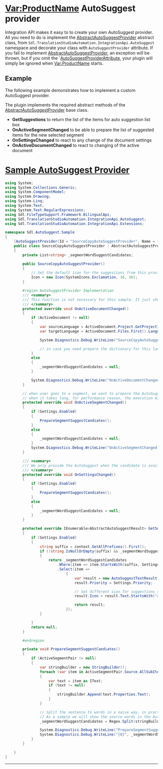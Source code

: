 <Var:ProductName> AutoSuggest provider
====
Integration API makes it easy to to create your own AutoSuggest provider. All you need to do is implement the [AbstractAutoSuggestProvider](../../api/integration/Sdl.TranslationStudioAutomation.IntegrationApi.AutoSuggest.AbstractAutoSuggestProvider.yml) abstract class, from `Sdl.TranslationStudioAutomation.IntegrationApi.AutoSuggest` namespace and decorate your class with `AutoSuggestProvider` attribute. If you fail to implement [AbstractAutoSuggestProvider](../../api/integration/Sdl.TranslationStudioAutomation.IntegrationApi.AutoSuggest.AbstractAutoSuggestProvider.yml),  an exception will be thrown, but if you omit the `[AutoSuggestProviderAttribute](../../api/integration/Sdl.TranslationStudioAutomation.IntegrationApi.Extensions.AutoSuggestProviderAttribute.yml), your plugin will simply be ignored when <Var:ProductName> starts.

Example
-----
The following example demonstrates how to implement a custom AutoSuggest provider.

The plugin implements the required abstract methods of the [AbstractAutoSuggestProvider](../../api/integration/Sdl.TranslationStudioAutomation.IntegrationApi.AutoSuggest.AbstractAutoSuggestProvider.yml) base class.

* **GetSuggestions** to return the list of the items for auto suggestion list box
* **OnActiveSegmentChanged** to be able to prepare the list of suggested items for the new selected segment
* **OnSettingsChanged** to react to any change of the document settings
* **OnActiveDocumentChanged** to react to changing of the active document

# [Sample AutoSuggest Provider](#tab/tabid-1)
```cs
using System;
using System.Collections.Generic;
using System.ComponentModel;
using System.Drawing;
using System.Linq;
using System.Text;
using System.Text.RegularExpressions;
using Sdl.FileTypeSupport.Framework.BilingualApi;
using Sdl.TranslationStudioAutomation.IntegrationApi.AutoSuggest;
using Sdl.TranslationStudioAutomation.IntegrationApi.Extensions;

namespace Sdl.AutoSuggest.Sample
{
    [AutoSuggestProvider(Id = "SourceCopyAutoSuggestProvider", Name = "AutoSuggest provider for copying the source words")]
    public class SourceCopyAutoSuggestProvider : AbstractAutoSuggestProvider
    {
        private List<string> _segmentWordSuggestCandidates;

        public SourceCopyAutoSuggestProvider()
        {
            // Set the default icon for the suggestions from this provider
            Icon = new Icon(SystemIcons.Exclamation, 16, 16);
        }

        #region AutoSuggestProvider Implementation
        /// <summary>
        /// This function is not necessary for this sample. It just shows in case you need dictionary or some other language specific action, you can do it here.
        /// </summary>
        protected override void OnActiveDocumentChanged()
        {
            if (ActiveDocument != null)
            {
                var sourceLanguage = ActiveDocument.Project.GetProjectInfo().SourceLanguage;
                var targetLanguage = ActiveDocument.Files.First().Language;

                System.Diagnostics.Debug.WriteLine("SourceCopyAutoSuggestProvider Language pair: {0}->{1}", sourceLanguage.DisplayName, targetLanguage.DisplayName);

                // in case you need prepare the dictionary for this language pair, do it here
            }
            else
            {
                _segmentWordSuggestCandidates = null;
            }

            System.Diagnostics.Debug.WriteLine("OnActiveDocumentChanged  {0}", ActiveDocument != null);
        }

        // when user goes to a segment, we want to prepare the AutoSuggest Candidate first. 
        // when it takes long, for performance reason, the execution might be done in a separate thread.
        protected override void OnActiveSegmentChanged()
        {
            if (Settings.Enabled)
            {
                PrepareSegmentSuggestCandiates();
            }
            else
            {
                _segmentWordSuggestCandidates = null;
            }
            System.Diagnostics.Debug.WriteLine("OnActiveSegmentChanged  {0}", ActiveSegmentPair != null);
        }

        /// <summary>
        /// We only provide the AutoSuggest when the candidate is available. The user might have the change from disabled to enabled, we need preapre the candidate.
        /// </summary>
        protected override void OnSettingsChanged()
        {
            if (Settings.Enabled)
            {
                PrepareSegmentSuggestCandiates();
            }
            else
            {
                _segmentWordSuggestCandidates = null;
            }
        }

        protected override IEnumerable<AbstractAutoSuggestResult> GetSuggestions(AbstractEditingContext context)
        {
            if (Settings.Enabled)
            {
                string suffix = context.GetAllPrefixes().First();
                if (!string.IsNullOrEmpty(suffix) && _segmentWordSuggestCandidates != null && _segmentWordSuggestCandidates.Count > 0)
                {
                    return _segmentWordSuggestCandidates
                        .Where(item => item.StartsWith(suffix, Settings.CaseSensitive ? StringComparison.InvariantCulture : StringComparison.InvariantCultureIgnoreCase))
                        .Select(item =>
                            {
                                var result = new AutoSuggestTextResult(context, item);
                                result.Priority = Settings.Priority;

                                // Set different icon for suggestions starting with "a". For the rest set the default provider icon
                                result.Icon = result.Text.StartsWith("a") ? new Icon(SystemIcons.Question, 16, 16) : Icon;

                                return result;
                            });
                }

            }
            return null;
        }

        #endregion

        private void PrepareSegmentSuggestCandiates()
        {
            if (ActiveSegmentPair != null)
            {
                var stringBuilder = new StringBuilder();
                foreach (var item in ActiveSegmentPair.Source.AllSubItems)
                {
                    var text = item as IText;
                    if (text != null)
                    {
                        stringBuilder.Append(text.Properties.Text);
                    }
                }

                // Split the sentence to words in a naive way, in practice a better way is needed to to tokenize the sentence.
                // As a sample we will show the source words in the AutoSuggest, in practice, translation to the target language are needed
                _segmentWordSuggestCandidates = Regex.Split(stringBuilder.ToString(), @"\W+").ToList();

                System.Diagnostics.Debug.WriteLine("PrepareSegmentSuggestCandiates: {0}", stringBuilder.ToString());
                System.Diagnostics.Debug.WriteLine("{0}", _segmentWordSuggestCandidates == null);
            }
        }

    }
}
```
****
